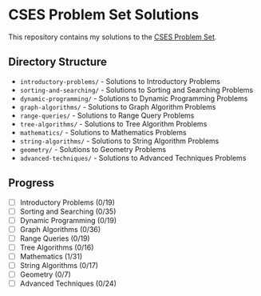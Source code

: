 # CSES Problem Set Solutions

This repository contains my solutions to the [CSES Problem Set](https://cses.fi/problemset/).

## Directory Structure

- `introductory-problems/` - Solutions to Introductory Problems
- `sorting-and-searching/` - Solutions to Sorting and Searching Problems
- `dynamic-programming/` - Solutions to Dynamic Programming Problems
- `graph-algorithms/` - Solutions to Graph Algorithm Problems
- `range-queries/` - Solutions to Range Query Problems
- `tree-algorithms/` - Solutions to Tree Algorithm Problems
- `mathematics/` - Solutions to Mathematics Problems
- `string-algorithms/` - Solutions to String Algorithm Problems
- `geometry/` - Solutions to Geometry Problems
- `advanced-techniques/` - Solutions to Advanced Techniques Problems

## Progress

- [ ] Introductory Problems (0/19)
- [ ] Sorting and Searching (0/35)
- [ ] Dynamic Programming (0/19)
- [ ] Graph Algorithms (0/36)
- [ ] Range Queries (0/19)
- [ ] Tree Algorithms (0/16)
- [ ] Mathematics (1/31)
- [ ] String Algorithms (0/17)
- [ ] Geometry (0/7)
- [ ] Advanced Techniques (0/24)
